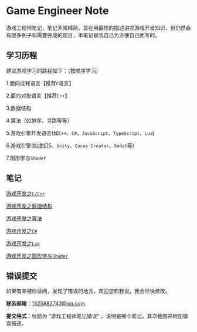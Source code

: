 # Game Engineer Note
游戏工程师笔记，笔记非常精简，旨在用最短的描述讲完游戏开发知识，但仍然会有很多例子和需要完成的题目，本笔记是我自己为方便自己而写的。



## 学习历程

建议游戏学习的路程如下：（按顺序学习）

1.面向过程语言【推荐`C`语言】

2.面向对象语言【推荐`C++`】

3.数据结构

4.算法（如排序、寻路等等）

5.游戏引擎开发语言(如`C++`、`C#`、`JavaScript`、`TypeScript`、`Lua`)

6.游戏引擎(如虚幻5、`Unity`、`Cocos Creator`、`Godot`等)

7.图形学与`Shader`



## 笔记

[游戏开发之`C/C++`](./Note/C&C++.md)

[游戏开发之数据结构](./Note/数据结构.md)

[游戏开发之算法](./Note/算法.md)

[游戏开发之`C#`](./Note/C#.md)

[游戏开发之`Lua`](./Note/Lua.md)

[游戏开发之图形学与`Shader`](./Note/图形学与Shader.md)



## 错误提交

如果有幸被你读阅，发现了错误的地方，欢迎您和我说，我会尽快修改。

**联系邮箱**：1325882743@qq.com

**提交格式**：标题为 “游戏工程师笔记错误” ，说明是哪个笔记，其次截图并附加错误描述。





